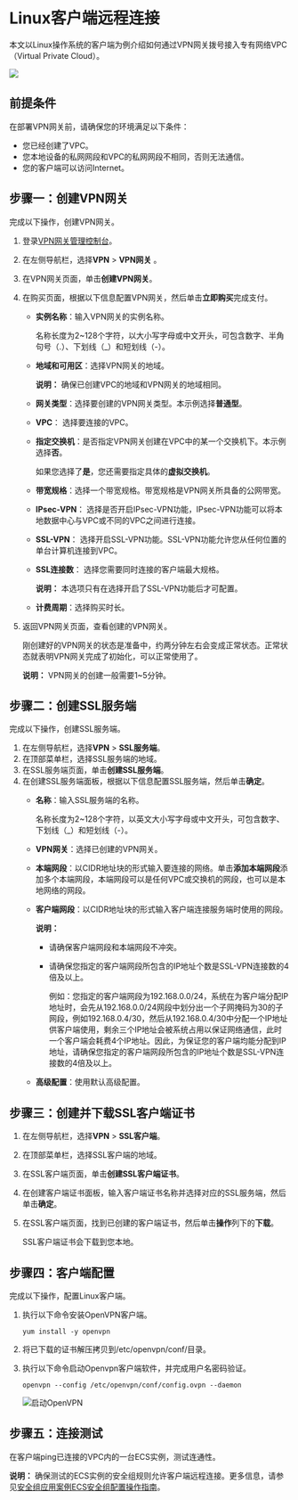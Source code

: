 # Linux客户端远程连接

本文以Linux操作系统的客户端为例介绍如何通过VPN网关拨号接入专有网络VPC（Virtual Private Cloud）。

![](https://static-aliyun-doc.oss-accelerate.aliyuncs.com/assets/img/zh-CN/4598488951/p3324.png)

## 前提条件

在部署VPN网关前，请确保您的环境满足以下条件：

-   您已经创建了VPC。
-   您本地设备的私网网段和VPC的私网网段不相同，否则无法通信。
-   您的客户端可以访问Internet。

## 步骤一：创建VPN网关

完成以下操作，创建VPN网关。

1.  登录[VPN网关管理控制台](https://vpc.console.aliyun.com/vpn)。
2.  在左侧导航栏，选择**VPN** \> **VPN网关** 。
3.  在VPN网关页面，单击**创建VPN网关**。
4.  在购买页面，根据以下信息配置VPN网关，然后单击**立即购买**完成支付。
    -   **实例名称**：输入VPN网关的实例名称。

        名称长度为2~128个字符，以大小写字母或中文开头，可包含数字、半角句号（.）、下划线（\_）和短划线（-）。

    -   **地域和可用区**：选择VPN网关的地域。

        **说明：** 确保已创建VPC的地域和VPN网关的地域相同。

    -   **网关类型**：选择要创建的VPN网关类型。本示例选择**普通型**。
    -   **VPC**： 选择要连接的VPC。
    -   **指定交换机**：是否指定VPN网关创建在VPC中的某一个交换机下。本示例选择**否**。

        如果您选择了**是**，您还需要指定具体的**虚拟交换机**。

    -   **带宽规格**：选择一个带宽规格。带宽规格是VPN网关所具备的公网带宽。
    -   **IPsec-VPN**： 选择是否开启IPsec-VPN功能，IPsec-VPN功能可以将本地数据中心与VPC或不同的VPC之间进行连接。
    -   **SSL-VPN**： 选择开启SSL-VPN功能。SSL-VPN功能允许您从任何位置的单台计算机连接到VPC。
    -   **SSL连接数**： 选择您需要同时连接的客户端最大规格。

        **说明：** 本选项只有在选择开启了SSL-VPN功能后才可配置。

    -   **计费周期**：选择购买时长。
5.  返回VPN网关页面，查看创建的VPN网关。

    刚创建好的VPN网关的状态是准备中，约两分钟左右会变成正常状态。正常状态就表明VPN网关完成了初始化，可以正常使用了。

    **说明：** VPN网关的创建一般需要1~5分钟。


## 步骤二：创建SSL服务端

完成以下操作，创建SSL服务端。

1.  在左侧导航栏，选择**VPN** \> **SSL服务端**。
2.  在顶部菜单栏，选择SSL服务端的地域。
3.  在SSL服务端页面，单击**创建SSL服务端**。
4.  在创建SSL服务端面板，根据以下信息配置SSL服务端，然后单击**确定**。
    -   **名称**：输入SSL服务端的名称。

        名称长度为2~128个字符，以英文大小写字母或中文开头，可包含数字、下划线（\_）和短划线（-）。

    -   **VPN网关**：选择已创建的VPN网关。
    -   **本端网段**：以CIDR地址块的形式输入要连接的网络。单击**添加本端网段**添加多个本端网段，本端网段可以是任何VPC或交换机的网段，也可以是本地网络的网段。
    -   **客户端网段**：以CIDR地址块的形式输入客户端连接服务端时使用的网段。

        **说明：**

        -   请确保客户端网段和本端网段不冲突。
        -   请确保您指定的客户端网段所包含的IP地址个数是SSL-VPN连接数的4倍及以上。

            例如：您指定的客户端网段为192.168.0.0/24，系统在为客户端分配IP地址时，会先从192.168.0.0/24网段中划分出一个子网掩码为30的子网段，例如192.168.0.4/30，然后从192.168.0.4/30中分配一个IP地址供客户端使用，剩余三个IP地址会被系统占用以保证网络通信，此时一个客户端会耗费4个IP地址。因此，为保证您的客户端均能分配到IP地址，请确保您指定的客户端网段所包含的IP地址个数是SSL-VPN连接数的4倍及以上。

    -   **高级配置**：使用默认高级配置。

## 步骤三：创建并下载SSL客户端证书

1.  在左侧导航栏，选择**VPN** \> **SSL客户端**。
2.  在顶部菜单栏，选择SSL客户端的地域。
3.  在SSL客户端页面，单击**创建SSL客户端证书**。
4.  在创建客户端证书面板，输入客户端证书名称并选择对应的SSL服务端，然后单击**确定**。
5.  在SSL客户端页面，找到已创建的客户端证书，然后单击**操作**列下的**下载**。

    SSL客户端证书会下载到您本地。


## 步骤四：客户端配置

完成以下操作，配置Linux客户端。

1.  执行以下命令安装OpenVPN客户端。

    ```
    yum install -y openvpn
    ```

2.  将已下载的证书解压拷贝到/etc/openvpn/conf/目录。
3.  执行以下命令启动Openvpn客户端软件，并完成用户名密码验证。

    ```
    openvpn --config /etc/openvpn/conf/config.ovpn --daemon
    ```

    ![启动OpenVPN](https://static-aliyun-doc.oss-accelerate.aliyuncs.com/assets/img/zh-CN/0528684951/p88600.png)


## 步骤五：连接测试

在客户端ping已连接的VPC内的一台ECS实例，测试连通性。

**说明：** 确保测试的ECS实例的安全组规则允许客户端远程连接。更多信息，请参见[安全组应用案例ECS安全组配置操作指南](/cn.zh-CN/安全/安全组/安全组应用案例.md)。

